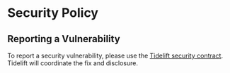 # Security Policy


## Reporting a Vulnerability

To report a security vulnerability, please use the [Tidelift security contract](https://tidelift.com/security). Tidelift will coordinate the fix and disclosure.
